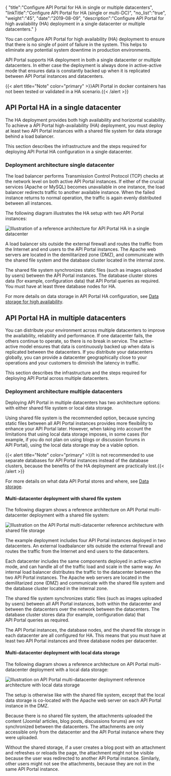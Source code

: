 {
    "title":"Configure API Portal for HA in single or multiple datacenters",
    "linkTitle":"Configure API Portal for HA (single or  multi-DC)",
    "no_list":"true",
    "weight":"45",
    "date":"2019-08-09",
    "description":"Configure API Portal for high availability (HA) deployment in a single datacenter or multiple datacenters."
}

You can configure API Portal for high availability (HA) deployment to ensure that there is no single of point of failure in the system. This helps to eliminate any potential system downtime in production environments.

API Portal supports HA deployment in both a single datacenter or multiple datacenters. In either case the deployment is always done in active-active mode that ensures data is constantly backed up when it is replicated between API Portal instances and datacenters.

{{< alert title="Note" color="primary" >}}API Portal in docker containers has not been tested or validated in a HA scenario.{{< /alert >}}

## API Portal HA in a single datacenter

The HA deployment provides both high availability and horizontal scalability. To achieve a API Portal high-availability (HA) deployment, you must deploy at least two API Portal instances with a shared file system for data storage behind a load balancer.

This section describes the infrastructure and the steps required for deploying API Portal HA configuration in a single datacenter.

### Deployment architecture single datacenter

The load balancer performs Transmission Control Protocol (TCP) checks at the network level on both active API Portal instances. If either of the crucial services (Apache or MySQL) becomes unavailable in one instance, the load balancer redirects traffic to another available instance. When the failed instance returns to normal operation, the traffic is again evenly distributed between all instances.

The following diagram illustrates the HA setup with two API Portal instances:

![Illustration of a reference architecture for API Portal HA in a single datacenter](/Images/APIPortal/API_Portal_sigle_dc_HA.png)

A load balancer sits outside the external firewall and routes the traffic from the Internet and end users to the API Portal instances. The Apache web servers are located in the demilitarized zone (DMZ), and communicate with the shared file system and the database cluster located in the internal zone.

The shared file system synchronizes static files (such as images uploaded by users) between the API Portal instances. The database cluster stores data (for example, configuration data) that API Portal queries as required. You must have at least three database nodes for HA.

For more details on data storage in API Portal HA configuration, see [Data storage for high availability](ha_datastorage).

## API Portal HA in multiple datacenters

You can distribute your environment across multiple datacenters to improve the availability, reliability and performance. If one datacenter fails, the others continue to operate, so there is no break in service. The active-active model ensures that data is continuously backed up when data is replicated between the datacenters. If you distribute your datacenters globally, you can provide a datacenter geographically close to your operations and your customers to diminish the latency in traffic.

This section describes the infrastructure and the steps required for deploying API Portal across multiple datacenters.

### Deployment architecture multiple datacenters

Deploying API Portal in multiple datacenters has two architecture options: with either shared file system or local data storage.

Using shared file system is the recommended option, because syncing static files between all API Portal instances provides more flexibility to enhance your API Portal later. However, when taking into account the limitations that using local data storage imposes, in some cases (for example, if you do not plan on using blogs or discussion forums in API Portal), using the local data storage may be a viable option.

{{< alert title="Note" color="primary" >}}It is not recommended to use separate databases for API Portal instances instead of the database clusters, because the benefits of the HA deployment are practically lost.{{< /alert >}}

For more details on what data API Portal stores and where, see [Data storage](ha_datastorage/).

#### Multi-datacenter deployment with shared file system

The following diagram shows a reference architecture on API Portal multi-datacenter deployment with a shared file system:

![Illustration on the API Portal multi-datacenter reference architecture with shared file storage](/Images/APIPortal/API_Portal_multidc_NFS.png)

The example deployment includes four API Portal instances deployed in two datacenters. An external loadbalancer sits outside the external firewall and routes the traffic from the Internet and end users to the datacenters.

Each datacenter includes the same components deployed in active-active mode, and can handle all of the traffic load and scale in the same way. An internal load balancer distributes the traffic to the datacenter between the two API Portal instances. The Apache web servers are located in the demilitarized zone (DMZ) and communicate with the shared file system and the database cluster located in the internal zone.

The shared file system synchronizes static files (such as images uploaded by users) between all API Portal instances, both within the datacenter and between the datacenters over the network between the datacenters. The database cluster stores data (for example, configuration data) that API Portal queries as required.

The API Portal instances, the database nodes, and the shared file storage in each datacenter are all configured for HA. This means that you must have at least two API Portal instances and three database nodes per datacenter.

#### Multi-datacenter deployment with local data storage

The following diagram shows a reference architecture on API Portal multi-datacenter deployment with a local data storage:

![Illustration on API Portal multi-datacenter deployment reference architecture with local data storage](/Images/APIPortal/API_Portal_multidc_no_NFS.png)

The setup is otherwise like with the shared file system, except that the local data storage is co-located with the Apache web server on each API Portal instance in the DMZ.

Because there is no shared file system, the attachments uploaded the content (Joomla! articles, blog posts, discussions forums) are not synchronized between the datacenters. The attachments are only accessible only from the datacenter and the API Portal instance where they were uploaded.

Without the shared storage, if a user creates a blog post with an attachment and refreshes or reloads the page, the attachment might not be visible because the user was redirected to another API Portal instance. Similarly, other users might not see the attachments, because they are not in the same API Portal instance.
